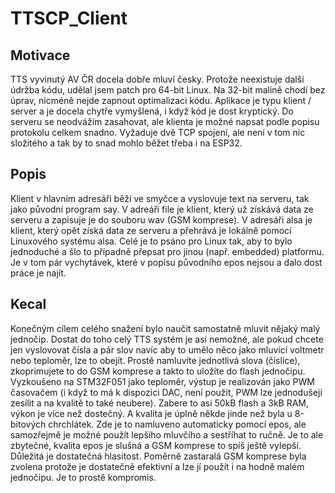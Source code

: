 # TTSCP_Client

## Motivace

TTS vyvinutý AV ČR docela dobře mluví česky. Protože neexistuje
další údržba kódu, udělal jsem patch pro 64-bit Linux. Na 32-bit
malině chodí bez úprav, nicméně nejde zapnout optimalizaci kódu.
Aplikace je typu klient / server a je docela chytře vymyšlená,
i když kód je dost kryptický. Do serveru se neodvážím zasahovat,
ale klienta je možné napsat podle popisu protokolu celkem snadno.
Vyžaduje dvě TCP spojení, ale není v tom nic složitého a tak by
to snad mohlo běžet třeba i na ESP32.

## Popis

Klient v hlavním adresáři běží ve smyčce a vyslovuje text na serveru,
tak jako původní program say. V adreáři file je klient, který už
získává data ze serveru a zapisuje je do souboru wav (GSM komprese).
V adresáři alsa je klient, který opět získá data ze serveru a přehrává
je lokálně pomocí Linuxového systému alsa.
Celé je to psáno pro Linux tak, aby to bylo jednoduché a šlo to případně
přepsat pro jinou (např. embedded) platformu. Je v tom pár vychytávek,
které v popisu původního epos nejsou a dalo dost práce je najít.

## Kecal

Konečným cílem celého snažení bylo naučit samostatně mluvit nějaký malý jednočip.
Dostat do toho celý TTS systém je asi nemožné, ale pokud chcete jen
vyslovovat čísla a pár slov navíc aby to umělo něco jako mluvící voltmetr
nebo teploměr, lze to obejít. Prostě namluvíte jednotlivá slova (číslice),
zkoprimujete to do GSM komprese a takto to uložíte do flash jednočipu.
Vyzkoušeno na STM32F051 jako teploměr, výstup je realizován jako PWM
časovačem (i když to má k dispozici DAC, není použit, PWM lze jednodušeji
zesílit a na kvalitě to také neubere). Zabere to asi 50kB flash
a 3kB RAM, výkon je více než dostečný. A kvalita je úplně někde jinde
než byla u 8-bitových chrchlátek. Zde je to namluveno automaticky pomocí
epos, ale samozřejmě je možné použít lepšího mluvčího a sestříhat to ručně.
Je to ale zbytečné, kvalita epos je slušná a GSM komprese to spíš ještě
vylepší. Důležitá je dostatečná hlasitost. Poměrně zastaralá GSM komprese
byla zvolena protože je dostatečně efektivní a lze jí použít
i na hodně malém jednočipu. Je to prostě kompromis.
